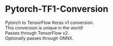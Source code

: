# Pytorch-TF1-Conversion
Pytorch to TensorFlow Keras v1 conversion. \
This conversion is unique in the world! \
Passes through TensorFlow v2. \
Optionally passes through ONNX. 
